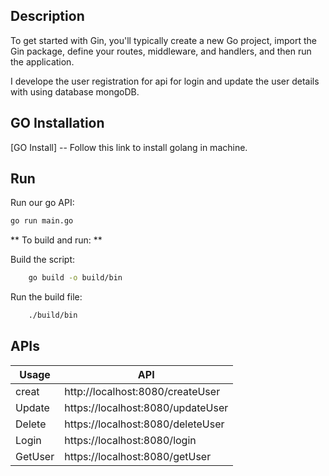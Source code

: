## Description

To get started with Gin, you'll typically create a new Go project, import the Gin package, define your routes, middleware, and handlers, and then run the application.

I develope the user registration for api for login and update the user details with using database mongoDB.

## GO Installation

[GO Install] -- Follow this link to install golang in machine.

## Run 

Run our go API:

```sh
go run main.go
```

** To build and run: ** 

Build the script:

```sh
    go build -o build/bin 
```

Run the build file:

```sh
    ./build/bin
```

## APIs

| Usage | API |        
| -------- | -------- |
| creat | http://localhost:8080/createUser |
| Update | https://localhost:8080/updateUser |
| Delete | https://localhost:8080/deleteUser |
| Login | https://localhost:8080/login |
| GetUser | https://localhost:8080/getUser|